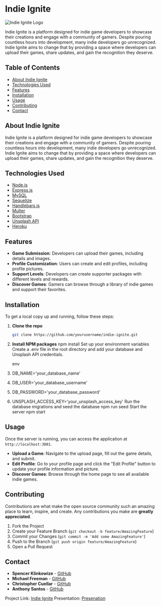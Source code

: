 
# Indie Ignite

![Indie Ignite Logo](/public/assets/images/SCREENSHOTINDIE.jpg)

Indie Ignite is a platform designed for indie game developers to showcase their creations and engage with a community of gamers. Despite pouring countless hours into development, many indie developers go unrecognized. Indie Ignite aims to change that by providing a space where developers can upload their games, share updates, and gain the recognition they deserve.

## Table of Contents

- [About Indie Ignite](#about-indie-ignite)
- [Technologies Used](#technologies-used)
- [Features](#features)
- [Installation](#installation)
- [Usage](#usage)
- [Contributing](#contributing)
- [Contact](#contact)

## About Indie Ignite

Indie Ignite is a platform designed for indie game developers to showcase their creations and engage with a community of gamers. Despite pouring countless hours into development, many indie developers go unrecognized. Indie Ignite aims to change that by providing a space where developers can upload their games, share updates, and gain the recognition they deserve.

## Technologies Used

- [Node.js](https://nodejs.org/)
- [Express.js](https://expressjs.com/)
- [MySQL](https://www.mysql.com/)
- [Sequelize](https://sequelize.org/)
- [Handlebars.js](https://handlebarsjs.com/)
- [Multer](https://github.com/expressjs/multer)
- [Bootstrap](https://getbootstrap.com/)
- [Unsplash API](https://unsplash.com/developers)
- [Heroku](https://www.heroku.com/)

## Features

- **Game Submission**: Developers can upload their games, including details and images.
- **Profile Customization**: Users can create and edit profiles, including profile pictures.
- **Support Levels**: Developers can create supporter packages with different levels and rewards.
- **Discover Games**: Gamers can browse through a library of indie games and support their favorites.

## Installation

To get a local copy up and running, follow these steps:

1. **Clone the repo**
   ```sh
   git clone https://github.com/yourusername/indie-ignite.git

2. **Install NPM packages**
    npm install
    Set up your environment variables
    Create a .env file in the root directory and add your database and Unsplash API credentials.

    env
1. DB_NAME='your_database_name'
2. DB_USER='your_database_username'
3. DB_PASSWORD='your_database_password'
4. UNSPLASH_ACCESS_KEY='your_unsplash_access_key'
    Run the database migrations and seed the database
    npm run seed
    Start the server
    npm start


## Usage

Once the server is running, you can access the application at `http://localhost:3001`. 

- **Upload a Game**: Navigate to the upload page, fill out the game details, and submit.
- **Edit Profile**: Go to your profile page and click the "Edit Profile" button to update your profile information and picture.
- **Discover Games**: Browse through the home page to see all available indie games.

## Contributing

Contributions are what make the open source community such an amazing place to learn, inspire, and create. Any contributions you make are **greatly appreciated**.

1. Fork the Project
2. Create your Feature Branch (`git checkout -b feature/AmazingFeature`)
3. Commit your Changes (`git commit -m 'Add some AmazingFeature'`)
4. Push to the Branch (`git push origin feature/AmazingFeature`)
5. Open a Pull Request

## Contact

- **Spencer Klinkowize** - [GitHub](https://github.com/SpencerKlink)
- **Michael Freeman** - [GitHub](https://github.com/mikef13x)
- **Christopher Cuellar** - [GitHub](https://github.com/CCUE96)
- **Anthony Santos** - [GitHub](https://github.com/mynameisandreee)

Project Link: [Indie Ignite](https://indie-ignite-31b353fb9eea.herokuapp.com/)
Presentation: [Presenation](https://www.canva.com/design/DAGFmheGYms/VO816DNT7Kkn4d8AXaaXYA/view?utm_content=DAGFmheGYms&utm_campaign=designshare&utm_medium=link&utm_source=editor)
